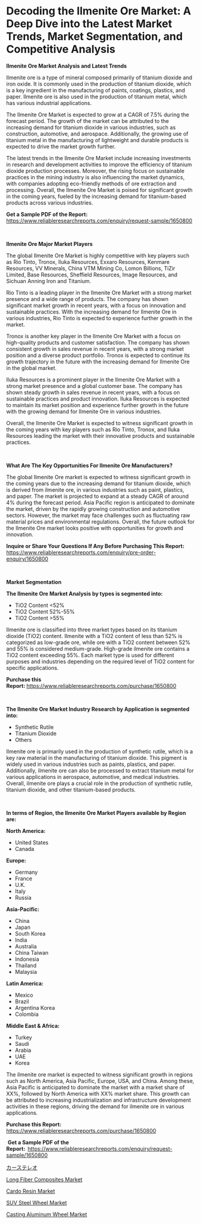 <p><h1>Decoding the Ilmenite Ore Market: A Deep Dive into the Latest Market Trends, Market Segmentation, and Competitive Analysis</h1></p><p><strong>Ilmenite Ore Market Analysis and Latest Trends</strong></p>
<p><p>Ilmenite ore is a type of mineral composed primarily of titanium dioxide and iron oxide. It is commonly used in the production of titanium dioxide, which is a key ingredient in the manufacturing of paints, coatings, plastics, and paper. Ilmenite ore is also used in the production of titanium metal, which has various industrial applications.</p><p>The Ilmenite Ore Market is expected to grow at a CAGR of 7.5% during the forecast period. The growth of the market can be attributed to the increasing demand for titanium dioxide in various industries, such as construction, automotive, and aerospace. Additionally, the growing use of titanium metal in the manufacturing of lightweight and durable products is expected to drive the market growth further.</p><p>The latest trends in the Ilmenite Ore Market include increasing investments in research and development activities to improve the efficiency of titanium dioxide production processes. Moreover, the rising focus on sustainable practices in the mining industry is also influencing the market dynamics, with companies adopting eco-friendly methods of ore extraction and processing. Overall, the Ilmenite Ore Market is poised for significant growth in the coming years, fueled by the increasing demand for titanium-based products across various industries.</p></p>
<p><strong>Get a Sample PDF of the Report:&nbsp;</strong> <a href="https://www.reliableresearchreports.com/enquiry/request-sample/1650800">https://www.reliableresearchreports.com/enquiry/request-sample/1650800</a></p>
<p>&nbsp;</p>
<p><strong>Ilmenite Ore Major Market Players</strong></p>
<p><p>The global Ilmenite Ore Market is highly competitive with key players such as Rio Tinto, Tronox, Iluka Resources, Exxaro Resources, Kenmare Resources, VV Minerals, China VTM Mining Co, Lomon Billions, TiZir Limited, Base Resources, Sheffield Resources, Image Resources, and Sichuan Anning Iron and Titanium.</p><p>Rio Tinto is a leading player in the Ilmenite Ore Market with a strong market presence and a wide range of products. The company has shown significant market growth in recent years, with a focus on innovation and sustainable practices. With the increasing demand for Ilmenite Ore in various industries, Rio Tinto is expected to experience further growth in the market.</p><p>Tronox is another key player in the Ilmenite Ore Market with a focus on high-quality products and customer satisfaction. The company has shown consistent growth in sales revenue in recent years, with a strong market position and a diverse product portfolio. Tronox is expected to continue its growth trajectory in the future with the increasing demand for Ilmenite Ore in the global market.</p><p>Iluka Resources is a prominent player in the Ilmenite Ore Market with a strong market presence and a global customer base. The company has shown steady growth in sales revenue in recent years, with a focus on sustainable practices and product innovation. Iluka Resources is expected to maintain its market position and experience further growth in the future with the growing demand for Ilmenite Ore in various industries.</p><p>Overall, the Ilmenite Ore Market is expected to witness significant growth in the coming years with key players such as Rio Tinto, Tronox, and Iluka Resources leading the market with their innovative products and sustainable practices.</p></p>
<p>&nbsp;</p>
<p><strong>What Are The Key Opportunities For Ilmenite Ore Manufacturers?</strong></p>
<p><p>The global Ilmenite Ore market is expected to witness significant growth in the coming years due to the increasing demand for titanium dioxide, which is derived from ilmenite ore, in various industries such as paint, plastics, and paper. The market is projected to expand at a steady CAGR of around 4% during the forecast period. Asia Pacific region is anticipated to dominate the market, driven by the rapidly growing construction and automotive sectors. However, the market may face challenges such as fluctuating raw material prices and environmental regulations. Overall, the future outlook for the Ilmenite Ore market looks positive with opportunities for growth and innovation.</p></p>
<p><strong>Inquire or Share Your Questions If Any Before Purchasing This Report:</strong> <a href="https://www.reliableresearchreports.com/enquiry/pre-order-enquiry/1650800">https://www.reliableresearchreports.com/enquiry/pre-order-enquiry/1650800</a></p>
<p>&nbsp;</p>
<p><strong>Market Segmentation</strong></p>
<p><strong>The Ilmenite Ore Market Analysis by types is segmented into:</strong></p>
<p><ul><li>TiO2 Content <52%</li><li>TiO2 Content 52%-55%</li><li>TiO2 Content >55%</li></ul></p>
<p><p>Ilmenite ore is classified into three market types based on its titanium dioxide (TiO2) content. Ilmenite with a TiO2 content of less than 52% is categorized as low-grade ore, while ore with a TiO2 content between 52% and 55% is considered medium-grade. High-grade ilmenite ore contains a TiO2 content exceeding 55%. Each market type is used for different purposes and industries depending on the required level of TiO2 content for specific applications.</p></p>
<p><strong>Purchase this Report:&nbsp;</strong><a href="https://www.reliableresearchreports.com/purchase/1650800">https://www.reliableresearchreports.com/purchase/1650800</a></p>
<p>&nbsp;</p>
<p><strong>The Ilmenite Ore Market Industry Research by Application is segmented into:</strong></p>
<p><ul><li>Synthetic Rutile</li><li>Titanium Dioxide</li><li>Others</li></ul></p>
<p><p>Ilmenite ore is primarily used in the production of synthetic rutile, which is a key raw material in the manufacturing of titanium dioxide. This pigment is widely used in various industries such as paints, plastics, and paper. Additionally, ilmenite ore can also be processed to extract titanium metal for various applications in aerospace, automotive, and medical industries. Overall, ilmenite ore plays a crucial role in the production of synthetic rutile, titanium dioxide, and other titanium-based products.</p></p>
<p>&nbsp;</p>
<p><strong>In terms of Region, the Ilmenite Ore Market Players available by Region are:</strong></p>
<p>
    <p> <strong> North America: </strong>
        <ul>
            <li>United States</li>
            <li>Canada</li>
        </ul>
        </p> 
    <p> <strong> Europe: </strong>
        <ul>
            <li>Germany</li>
            <li>France</li>
            <li>U.K.</li>
            <li>Italy</li>
            <li>Russia</li>
        </ul>
        </p> 
    <p> <strong> Asia-Pacific: </strong>
        <ul>
            <li>China</li>
            <li>Japan</li>
            <li>South Korea</li>
            <li>India</li>
            <li>Australia</li>
            <li>China Taiwan</li>
            <li>Indonesia</li>
            <li>Thailand</li>
            <li>Malaysia</li>
        </ul>
        </p> 
    <p> <strong> Latin America: </strong>
        <ul>
            <li>Mexico</li>
            <li>Brazil</li>
            <li>Argentina Korea</li>
            <li>Colombia</li>
        </ul>
        </p> 
    <p> <strong> Middle East & Africa: </strong>
        <ul>
            <li>Turkey</li>
            <li>Saudi</li>
            <li>Arabia</li>
            <li>UAE</li>
            <li>Korea</li>
        </ul>
    </p>
    </p>
<p><p>The ilmenite ore market is expected to witness significant growth in regions such as North America, Asia Pacific, Europe, USA, and China. Among these, Asia Pacific is anticipated to dominate the market with a market share of XX%, followed by North America with XX% market share. This growth can be attributed to increasing industrialization and infrastructure development activities in these regions, driving the demand for ilmenite ore in various applications.</p></p>
<p><strong>Purchase this Report: </strong><a href="https://www.reliableresearchreports.com/purchase/1650800">https://www.reliableresearchreports.com/purchase/1650800</a></p>
<p>&nbsp;<strong>Get a Sample PDF of the Report:&nbsp;&nbsp;</strong><a href="https://www.reliableresearchreports.com/enquiry/request-sample/1650800">https://www.reliableresearchreports.com/enquiry/request-sample/1650800</a></p>
<p><strong></strong></p>
<p><p><a href="https://github.com/ihabdkwlxs948/Market-Research-Report-List-1/blob/main/8201813190669.md">カーステレオ</a></p><p><a href="https://github.com/biheemgalvinlouises6hokrh3h/Market-Research-Report-List-1/blob/main/long-fiber-composites-market.md">Long Fiber Composites Market</a></p><p><a href="https://github.com/guneycigdem35/Market-Research-Report-List-2/blob/main/cardo-resin-market.md">Cardo Resin Market</a></p><p><a href="https://issuu.com/reportprime-2/docs/suv-steel-wheel-market-size-2030.pptx">SUV Steel Wheel Market</a></p><p><a href="https://issuu.com/reportprime-2/docs/casting-aluminum-wheel-market-size-2030.pptx">Casting Aluminum Wheel Market</a></p></p>